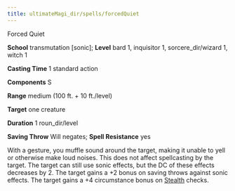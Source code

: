 ```yaml
---
title: ultimateMagi_dir/spells/forcedQuiet
---
```

Forced Quiet

**School** transmutation [sonic]; **Level** bard 1, inquisitor 1, sorcere_dir/wizard 1, witch 1

**Casting Time** 1 standard action

**Components** S

**Range** medium (100 ft. + 10 ft./level)

**Target** one creature

**Duration** 1 roun_dir/level

**Saving Throw** Will negates; **Spell Resistance** yes

With a gesture, you muffle sound around the target, making it unable to yell or otherwise make loud noises. This does not affect spellcasting by the target. The target can still use sonic effects, but the DC of these effects decreases by 2. The target gains a +2 bonus on saving throws against sonic effects. The target gains a +4 circumstance bonus on [Stealth](skills/stealth#_stealth) checks.

